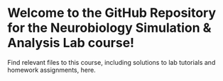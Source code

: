 # Welcome to the GitHub Repository for the Neurobiology Simulation & Analysis Lab course!
Find relevant files to this course, including solutions to lab tutorials and homework assignments, here.
